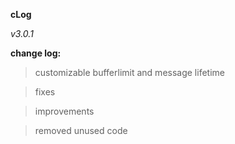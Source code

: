 **cLog**

*v3.0.1*

**change log:**

> customizable bufferlimit and message lifetime

> fixes

> improvements

> removed unused code

